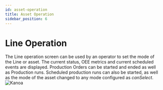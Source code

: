 ```yaml
---
id: asset-operation
title: Asset Operation
sidebar_position: 6
---
```

# Line Operation
The Line operation screen can be used by an operator to set the mode of the Line or asset. The current status, OEE metrics and current scheduled events are displayed.
Production Orders can be started and ended as well as Production runs. Scheduled production runs can also be started, as well as the mode of the asset changed to any mode configured as *canSelect*.
![Kanoa](/img/line-operation.png)
